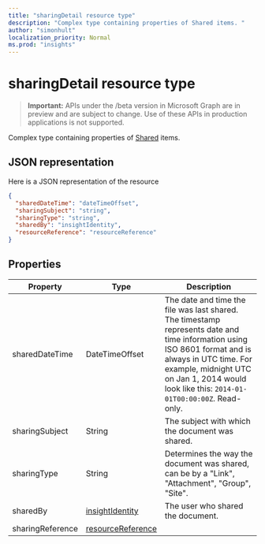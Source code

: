 ```yaml
---
title: "sharingDetail resource type"
description: "Complex type containing properties of Shared items. "
author: "simonhult"
localization_priority: Normal
ms.prod: "insights"
---
```


# sharingDetail resource type

> **Important:** APIs under the /beta version in Microsoft Graph are in preview and are subject to change. Use of these APIs in production applications is not supported.

Complex type containing properties of [Shared](insights-shared.md) items. 

## JSON representation
Here is a JSON representation of the resource

```json
{
  "sharedDateTime": "dateTimeOffset",
  "sharingSubject": "string",
  "sharingType": "string",
  "sharedBy": "insightIdentity",
  "resourceReference": "resourceReference"
}
```

## Properties

| Property              | Type          | Description  |
| -------------         |-----------    | -------------|
| sharedDateTime      	| DateTimeOffset| The date and time the file was last shared. The timestamp represents date and time information using ISO 8601 format and is always in UTC time. For example, midnight UTC on Jan 1, 2014 would look like this: `2014-01-01T00:00:00Z`. Read-only.  |
| sharingSubject      	| String	      | The subject with which the document was shared. |
| sharingType     		  | String        | Determines the way the document was shared, can be by a "Link", "Attachment", "Group", "Site".     |
| sharedBy      	      | [insightIdentity](insights-insightidentity.md)	    | The user who shared the document.  |
| sharingReference		  | [resourceReference](insights-resourcereference.md)	    |  |

